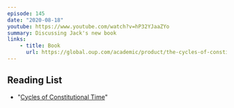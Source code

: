 ```yaml
---
episode: 145
date: "2020-08-18"
youtube: https://www.youtube.com/watch?v=hP32YJaaZYo
summary: Discussing Jack's new book
links:
    - title: Book
      url: https://global.oup.com/academic/product/the-cycles-of-constitutional-time-9780197530993
---
```


## Reading List

- "[Cycles of Constitutional Time](https://global.oup.com/academic/product/the-cycles-of-constitutional-time-9780197530993)"
